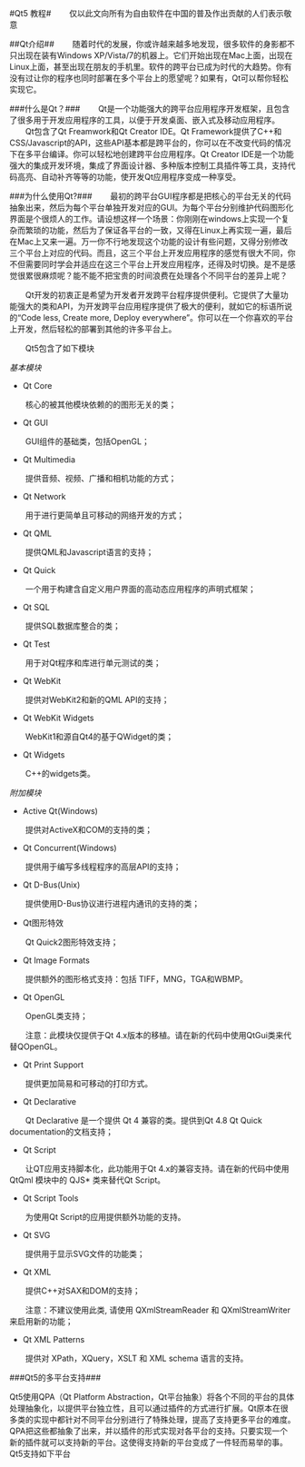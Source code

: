 #Qt5 教程#
　　仅以此文向所有为自由软件在中国的普及作出贡献的人们表示敬意

##Qt介绍##
　　随着时代的发展，你或许越来越多地发现，很多软件的身影都不只出现在装有Windows XP/Vista/7的机器上。它们开始出现在Mac上面，出现在Linux上面，甚至出现在朋友的手机里。软件的跨平台已成为时代的大趋势。你有没有过让你的程序也同时部署在多个平台上的愿望呢？如果有，Qt可以帮你轻松实现它。

###什么是Qt？###
　　Qt是一个功能强大的跨平台应用程序开发框架，且包含了很多用于开发应用程序的工具，以便于开发桌面、嵌入式及移动应用程序。
　　Qt包含了Qt Freamwork和Qt Creator IDE。Qt Framework提供了C++和CSS/Javascript的API，这些API基本都是跨平台的，你可以在不改变代码的情况下在多平台编译。你可以轻松地创建跨平台应用程序。Qt Creator IDE是一个功能强大的集成开发环境，集成了界面设计器、多种版本控制工具插件等工具，支持代码高亮、自动补齐等等的功能，使开发Qt应用程序变成一种享受。

###为什么使用Qt?###
　　最初的跨平台GUI程序都是把核心的平台无关的代码抽象出来，然后为每个平台单独开发对应的GUI。为每个平台分别维护代码图形化界面是个很烦人的工作。请设想这样一个场景：你刚刚在windows上实现一个复杂而繁琐的功能，然后为了保证各平台的一致，又得在Linux上再实现一遍，最后在Mac上又来一遍。万一你不行地发现这个功能的设计有些问题，又得分别修改三个平台上对应的代码。而且，这三个平台上开发应用程序的感觉有很大不同，你不但需要同时学会并适应在这三个平台上开发应用程序，还得及时切换。是不是感觉很累很麻烦呢？能不能不把宝贵的时间浪费在处理各个不同平台的差异上呢？

　　Qt开发的初衷正是希望为开发者开发跨平台程序提供便利。它提供了大量功能强大的类和API，为开发跨平台应用程序提供了极大的便利，就如它的标语所说的“Code less, Create more, Deploy everywhere”。你可以在一个你喜欢的平台上开发，然后轻松的部署到其他的许多平台上。

　　Qt5包含了如下模块

*基本模块*

+   Qt Core

　　核心的被其他模块依赖的的图形无关的类；
+   Qt GUI

　　GUI组件的基础类，包括OpenGL；
+   Qt Multimedia

　　提供音频、视频、广播和相机功能的方式；
+   Qt Network

　　用于进行更简单且可移动的网络开发的方式；
+   Qt QML

　　提供QML和Javascript语言的支持；
+   Qt Quick

　　一个用于构建含自定义用户界面的高动态应用程序的声明式框架；
+   Qt SQL

　　提供SQL数据库整合的类；
+   Qt Test

　　用于对Qt程序和库进行单元测试的类；
+   Qt WebKit

　　提供对WebKit2和新的QML API的支持；
+   Qt WebKit Widgets

　　WebKit1和源自Qt4的基于QWidget的类；
+   Qt Widgets

　　C++的widgets类。

*附加模块*

+   Active Qt(Windows)

　　提供对ActiveX和COM的支持的类；
+   Qt Concurrent(Windows)

　　提供用于编写多线程程序的高层API的支持；
+   Qt D-Bus(Unix)

　　提供使用D-Bus协议进行进程内通讯的支持的类；
+   Qt图形特效

　　Qt Quick2图形特效支持；
+   Qt Image Formats

　　提供额外的图形格式支持：包括 TIFF，MNG，TGA和WBMP。
+   Qt OpenGL

　　OpenGL类支持；

　　注意：此模块仅提供于Qt 4.x版本的移植。请在新的代码中使用QtGui类来代替QOpenGL。
+   Qt Print Support

　　提供更加简易和可移动的打印方式。
+   Qt Declarative

　　Qt Declarative 是一个提供 Qt 4 兼容的类。提供到Qt 4.8 Qt Quick documentation的文档支持；
+   Qt Script

　　让QT应用支持脚本化，此功能用于Qt 4.x的兼容支持。请在新的代码中使用 QtQml 模块中的 QJS* 类来替代Qt Script。
+   Qt Script Tools

　　为使用Qt Script的应用提供额外功能的支持。
+   Qt SVG

　　提供用于显示SVG文件的功能类；
+   Qt XML

　　提供C++对SAX和DOM的支持；

　　注意：不建议使用此类, 请使用 QXmlStreamReader 和 QXmlStreamWriter 来启用新的功能；

+   Qt XML Patterns

　　提供对 XPath，XQuery，XSLT 和 XML schema 语言的支持。

###Qt5的多平台支持###

Qt5使用QPA（Qt Platform Abstraction，Qt平台抽象）将各个不同的平台的具体处理抽象化，以提供平台独立性，且可以通过插件的方式进行扩展。Qt原本在很多类的实现中都针对不同平台分别进行了特殊处理，提高了支持更多平台的难度。QPA把这些都抽象了出来，并以插件的形式实现对各平台的支持。只要实现一个新的插件就可以支持新的平台。这使得支持新的平台变成了一件轻而易举的事。Qt5支持如下平台
